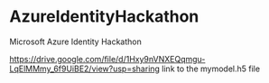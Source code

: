 # AzureIdentityHackathon
Microsoft Azure Identity Hackathon

https://drive.google.com/file/d/1Hxy9nVNXEQqmgu-LqElMMmy_6f9UiBE2/view?usp=sharing
link to the mymodel.h5 file  
